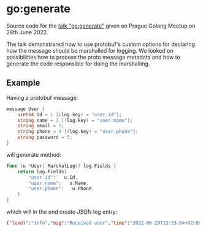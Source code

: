 
# go:generate

Source code for the [talk "go:generate"](https://www.youtube.com/watch?v=ClW_g1iDGi4) given on Prague Golang Meetup on 28th June 2022.

The talk demonstrared how to use protobuf's custom options for declaring how the message should be marshalled for logging.
We looked on possibilities how to process the proto message metadata and how to generate the code responsible for doing the marshalling.

## Example

Having a protobuf message:

```go
message User {
    uint64 id = 1 [(log.key) = "user.id"];
    string name = 2 [(log.key) = "user.name"];
    string email = 3;
    string phone = 4 [(log.key) = "user.phone"];
    string password = 5;
}
```

will generate method:

```go
func (u *User) MarshalLog() log.Fields {
	return log.Fields{
		"user.id":   u.Id,
		"user.name":   u.Name,
		"user.phone":   u.Phone,
	}
}
```

which will in the end create JSON log entry:

```json
{"level":"info","msg":"Received user","time":"2022-06-29T13:53:04+02:00","user.id":1,"user.name":"John Doe","user.phone":"555"}
```
